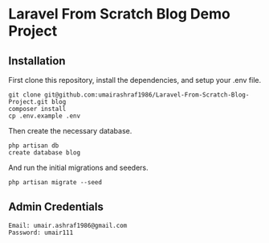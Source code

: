 # Laravel From Scratch Blog Demo Project

## Installation

First clone this repository, install the dependencies, and setup your .env file.

```
git clone git@github.com:umairashraf1986/Laravel-From-Scratch-Blog-Project.git blog
composer install
cp .env.example .env
```

Then create the necessary database.

```
php artisan db
create database blog
```

And run the initial migrations and seeders.

```
php artisan migrate --seed
```

## Admin Credentials

```
Email: umair.ashraf1986@gmail.com
Password: umair111
```